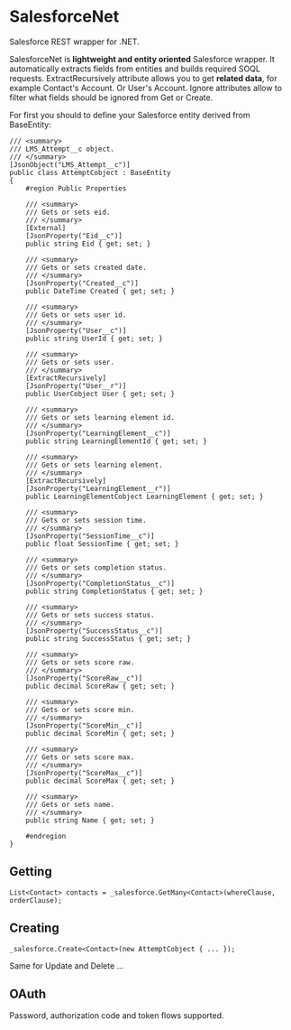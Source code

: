 SalesforceNet
=============

Salesforce REST wrapper for .NET.

SalesforceNet is **lightweight and entity oriented** Salesforce wrapper. It automatically extracts fields from entities and builds required SOQL requests. ExtractRecursively attribute allows you to get **related data**, for example Contact's Account. Or User's Account. Ignore attributes allow to filter what fields should be ignored from Get or Create.

For first you should to define your Salesforce entity derived from BaseEntity:

```CSharp
/// <summary>
/// LMS_Attempt__c object.
/// </summary>
[JsonObject("LMS_Attempt__c")]
public class AttemptCobject : BaseEntity
{
	#region Public Properties

	/// <summary>
	/// Gets or sets eid.
	/// </summary>
	[External]
	[JsonProperty("Eid__c")]
	public string Eid { get; set; }

	/// <summary>
	/// Gets or sets created date.
	/// </summary>
	[JsonProperty("Created__c")]
	public DateTime Created { get; set; }

	/// <summary>
	/// Gets or sets user id.
	/// </summary>
	[JsonProperty("User__c")]
	public string UserId { get; set; }

	/// <summary>
	/// Gets or sets user.
	/// </summary>
	[ExtractRecursively]
	[JsonProperty("User__r")]
	public UserCobject User { get; set; }

	/// <summary>
	/// Gets or sets learning element id.
	/// </summary>
	[JsonProperty("LearningElement__c")]
	public string LearningElementId { get; set; }

	/// <summary>
	/// Gets or sets learning element.
	/// </summary>
	[ExtractRecursively]
	[JsonProperty("LearningElement__r")]
	public LearningElementCobject LearningElement { get; set; }

	/// <summary>
	/// Gets or sets session time.
	/// </summary>
	[JsonProperty("SessionTime__c")]
	public float SessionTime { get; set; }

	/// <summary>
	/// Gets or sets completion status.
	/// </summary>
	[JsonProperty("CompletionStatus__c")]
	public string CompletionStatus { get; set; }

	/// <summary>
	/// Gets or sets success status.
	/// </summary>
	[JsonProperty("SuccessStatus__c")]
	public string SuccessStatus { get; set; }

	/// <summary>
	/// Gets or sets score raw.
	/// </summary>
	[JsonProperty("ScoreRaw__c")]
	public decimal ScoreRaw { get; set; }

	/// <summary>
	/// Gets or sets score min.
	/// </summary>
	[JsonProperty("ScoreMin__c")]
	public decimal ScoreMin { get; set; }

	/// <summary>
	/// Gets or sets score max.
	/// </summary>
	[JsonProperty("ScoreMax__c")]
	public decimal ScoreMax { get; set; }
	
	/// <summary>
	/// Gets or sets name.
	/// </summary>
	public string Name { get; set; }

	#endregion
}
```

Getting
-------

```CSharp 
List<Contact> contacts = _salesforce.GetMany<Contact>(whereClause, orderClause); 
```

Creating
--------

```CSharp
_salesforce.Create<Contact>(new AttemptCobject { ... });
```

Same for Update and Delete ...

OAuth
-----

Password, authorization code and token flows supported.